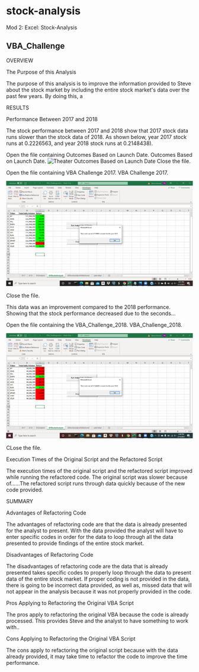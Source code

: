 # stock-analysis
Mod 2: Excel: Stock-Analysis 
## VBA_Challenge

OVERVIEW 

The Purpose of this Analysis 
	
The purpose of this analysis is to improve the information provided to Steve about the stock market by including the entire stock market's data over the past few years. By doing this, a  

RESULTS  

Performance Between 2017 and 2018
	
The stock performance between 2017 and 2018 show that 2017 stock data runs slower than the stock data of 2018. As shown below, year 2017 stock runs at 0.2226563, and year 2018 stock runs at 0.2148438). 

Open the file containing Outcomes Based on Launch Date.
Outcomes Based on Launch Date.
![Theater Outcomes Based on Launch Date](./Theater_Outcomes_vs_Launch.png)
Close the file.


Open the file containing VBA Challenge 2017.
VBA Challenge 2017.

![VBA_Challenge_2017](./VBA_Challenge_2017.png)

Close the file.

This data was an improvement compared to the 2018 performance. Showing that the stock performance decreased due to the seconds... 

Open the file containing the VBA_Challenge_2018.
VBA_Challenge_2018.

![VBA_Challenge_2018](./VBA_Challenge_2018.png)

CLose the file. 
 
 Execution Times of the Original Script and the Refactored Script 

The execution times of the original script and the refactored script improved while running the refactored code. The original script was slower because of......The refactored script runs through data quickly because of the new code provided.  

SUMMARY  

Advantages of Refactoring Code 
	
The advantages of refactoring code are that the data is already presented for the analyst to present. With the data provided the analyst will have to enter specific codes in order for the data to loop through all the data presented to provide findings of the entire stock market.  

Disadvantages of Refactoring Code 

The disadvantages of refactoring code are the data that is already presented takes specific codes to properly loop through the data to present data of the entire stock market. If proper coding is not provided in the data, there is going to be incorrect data provided, as well as, missed data that will not appear in the analysis because it was not properly provided in the code.   

Pros Applying to Refactoring the Original VBA Script 

The pros apply to refactoring the original VBA because the code is already processed. This provides Steve and the analyst to have something to work with.. 

Cons Applying to Refactoring the Original VBA Script 

The cons apply to refactoring the original script because with the data already provided, it may take time to refactor the code to improve the time performance. 
